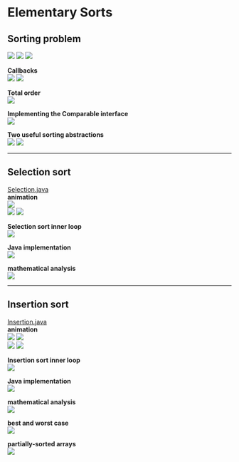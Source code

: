 # Elementary Sorts

## Sorting problem
![](media/14844859206056.jpg)
![](media/14844859330288.jpg)
![](media/14844859443535.jpg)

**Callbacks**<br>
![](media/14844859990177.jpg)
![](media/14844860095537.jpg)

**Total order**<br>
![](media/14844860790344.jpg)

**Implementing the Comparable interface**<br>
![](media/14844861292119.jpg)

**Two useful sorting abstractions**<br>
![](media/14844861619602.jpg)
![](media/14844861823194.jpg)

------------------------------------------------------------------

## Selection sort
[Selection.java](../java/src/main/java/com/linbo/algs/sortings/Selection.java)<br>
**animation**<br>
![](media/selection-sort.gif)<br>
![](media/14844862244139.jpg)
![](media/14844862446488.jpg)

**Selection sort inner loop**<br>
![](media/14844863579685.jpg)

**Java implementation**<br>
![](media/14844863880492.jpg)

**mathematical analysis**<br>
![](media/14844864203113.jpg)

------------------------------------------------------------------------

## Insertion sort
[Insertion.java](../java/src/main/java/com/linbo/algs/sortings/Insertion.java)<br>
**animation**<br>
![](media/insertion-sort_random.gif)
![](media/insertion-sort_nearly-sorted.gif)<br>
![](media/14844871609595.jpg)
![](media/14844871752865.jpg)

**Insertion sort inner loop**<br>
![](media/14844872702309.jpg)

**Java implementation**<br>
![](media/14844885534409.jpg)

**mathematical analysis**<br>
![](media/14844885839371.jpg)

**best and worst case**<br>
![](media/14844887406613.jpg)

**partially-sorted arrays**<br>
![](media/14844887728821.jpg)



